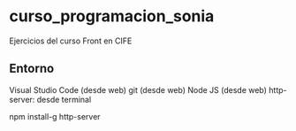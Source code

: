 # curso_programacion_sonia

Ejercicios del curso Front en CIFE


## Entorno
Visual Studio Code (desde web)
git (desde web)
Node JS (desde web)
http-server: desde terminal

npm install-g http-server
